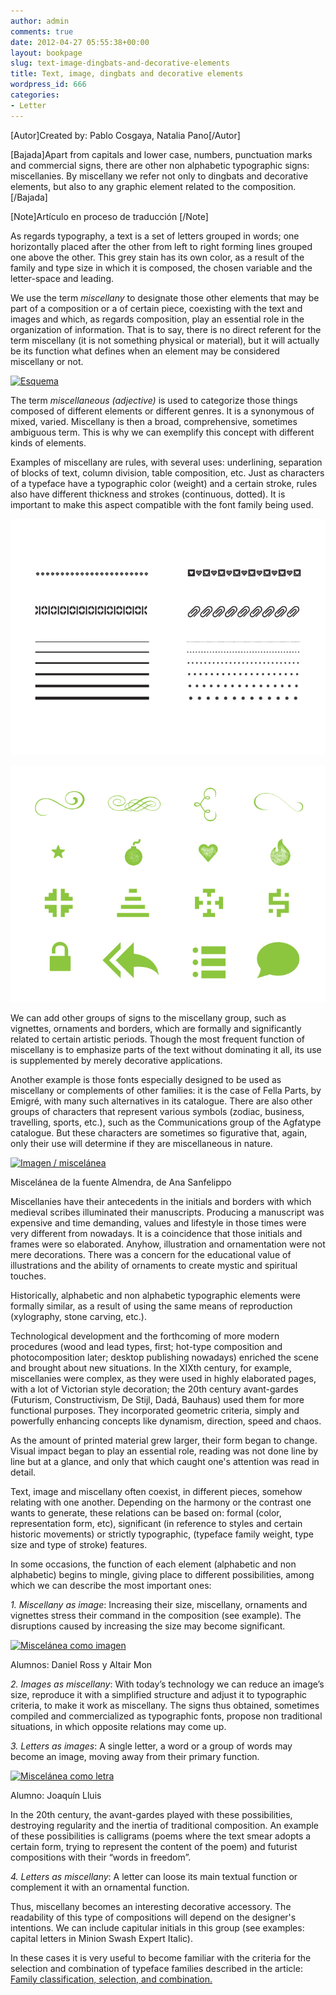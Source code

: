 ```yaml
---
author: admin
comments: true
date: 2012-04-27 05:55:38+00:00
layout: bookpage
slug: text-image-dingbats-and-decorative-elements
title: Text, image, dingbats and decorative elements
wordpress_id: 666
categories:
- Letter
---
```


[Autor]Created by: Pablo Cosgaya, Natalia Pano[/Autor]

[Bajada]Apart from capitals and lower case, numbers, punctuation marks and commercial signs, there are other non alphabetic typographic signs: miscellanies. By miscellany we refer not only to dingbats and decorative elements, but also to any graphic element related to the composition.[/Bajada]

[Note]Artículo en proceso de traducción [/Note]

As regards typography, a text is a set of letters grouped in words; one horizontally placed after the other from left to right forming lines grouped one above the other. This grey stain has its own color, as a result of the family and type size in which it is composed, the chosen variable and the letter-space and leading.

We use the term _miscellany_ to designate those other elements that may be part of a composition or a of certain piece, coexisting with the text and images and which, as regards composition, play an essential role in the organization of information. That is to say, there is no direct referent for the term miscellany (it is not something physical or material), but it will actually be its function what defines when an element may be considered miscellany or not.

[![Esquema](http://www.oert.org/wp-content/uploads/2012/09/T03B_01_esquema.jpg)](http://www.oert.org/wp-content/uploads/2012/09/T03B_01_esquema.jpg)

The term _miscellaneous (adjective)_ is used to categorize those things composed of different elements or different genres. It is a synonymous of mixed, varied. Miscellany is then a broad, comprehensive, sometimes ambiguous term. This is why we can exemplify this concept with different kinds of elements.

Examples of miscellany are rules, with several uses: underlining, separation of blocks of text, column division, table composition, etc. Just as characters of a typeface have a typographic color (weight) and a certain stroke, rules also have different thickness and strokes (continuous, dotted). It is important to make this aspect compatible with the font family being used.

![T03B_07_misc_021](/en-US/images/T03B_07_misc_021.jpg)

![T03B_01_misc1](/en-US/images/T03B_01_misc1.jpg)


We can add other groups of signs to the miscellany group, such as vignettes, ornaments and borders, which are formally and significantly related to certain artistic periods. Though the most frequent function of miscellany is to emphasize parts of the text without dominating it all, its use is supplemented by merely decorative applications.

Another example is those fonts especially designed to be used as miscellany or complements of other families: it is the case of Fella Parts, by Emigré, with many such alternatives in its catalogue. There are also other groups of characters that represent various symbols (zodiac, business, travelling, sports, etc.), such as the Communications group of the Agfatype catalogue. But these characters are sometimes so figurative that, again, only their use will determine if they are miscellaneous in nature.

[![Imagen / miscelánea](http://www.oert.org/wp-content/uploads/2012/09/T03B_02_misc_imag.jpg)](http://www.oert.org/wp-content/uploads/2012/09/T03B_02_misc_imag.jpg)

<p class="caption">Miscelánea de la fuente Almendra, de Ana Sanfelippo</p>

Miscellanies have their antecedents in the initials and borders with which medieval scribes illuminated their manuscripts. Producing a manuscript was expensive and time demanding, values and lifestyle in those times were very different from nowadays. It is a coincidence that those initials and frames were so elaborated. Anyhow, illustration and ornamentation were not mere decorations. There was a concern for the educational value of illustrations and the ability of ornaments to create mystic and spiritual touches.

Historically, alphabetic and non alphabetic typographic elements were formally similar, as a result of using the same means of reproduction (xylography, stone carving, etc.).

Technological development and the forthcoming of more modern procedures (wood and lead types, first; hot-type composition and photocomposition later; desktop publishing nowadays) enriched the scene and brought about new situations. In the XIXth century, for example, miscellanies were complex, as they were used in highly elaborated pages, with a lot of Victorian style decoration; the 20th century avant-gardes (Futurism, Constructivism, De Stijl, Dadá, Bauhaus) used them for more functional purposes. They incorporated geometric criteria, simply and powerfully enhancing concepts like dynamism, direction, speed and chaos.

As the amount of printed material grew larger, their form began to change. Visual impact began to play an essential role, reading was not done line by line but at a glance, and only that which caught one's attention was read in detail.

Text, image and miscellany often coexist, in different pieces, somehow relating with one another. Depending on the harmony or the contrast one wants to generate, these relations can be based on: formal (color, representation form, etc), significant (in reference to styles and certain historic movements) or strictly typographic, (typeface family weight, type size and type of stroke) features.

In some occasions, the function of each element (alphabetic and non alphabetic) begins to mingle, giving place to different possibilities, among which we can describe the most important ones:

_1. Miscellany as image_: Increasing their size, miscellany, ornaments and vignettes stress their command in the composition (see example). The disruptions caused by increasing the size may become significant.

[![Miscelánea como imagen](http://www.oert.org/wp-content/uploads/2012/09/T03B_05_miscimg_Ross-Mon.jpg)](http://www.oert.org/wp-content/uploads/2012/09/T03B_05_miscimg_Ross-Mon.jpg)

<p class="caption">Alumnos: Daniel Ross y Altair Mon</p>

_2. Images as miscellany_: With today’s technology we can reduce an image’s size, reproduce it with a simplified structure and adjust it to typographic criteria, to make it work as miscellany. The signs thus obtained, sometimes compiled and commercialized as typographic fonts, propose non traditional situations, in which opposite relations may come up.

_3. Letters as images_: A single letter, a word or a group of words may become an image, moving away from their primary function.

[![Miscelánea como letra](http://www.oert.org/wp-content/uploads/2012/09/T03B_04_letramisc_Lluis.jpg)](http://www.oert.org/wp-content/uploads/2012/09/T03B_04_letramisc_Lluis.jpg)

<p class="caption">Alumno: Joaquín Lluis</p>

In the 20th century, the avant-gardes played with these possibilities, destroying regularity and the inertia of traditional composition. An example of these possibilities is calligrams (poems where the text smear adopts a certain form, trying to represent the content of the poem) and futurist compositions with their “words in freedom”.

_4. Letters as miscellany_: A letter can loose its main textual function or complement it with an ornamental function.

Thus, miscellany becomes an interesting decorative accessory. The readability of this type of compositions will depend on the designer's intentions. We can include capitular initials in this group (see examples: capital letters in Minion Swash Expert Italic). 

In these cases it is very useful to become familiar with the criteria for the selection and combination of typeface families described in the article: [Family classification, selection, and combination.](/?p=668)
